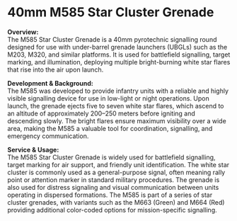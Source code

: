 # 40mm M585 Star Cluster Grenade

**Overview:**\
The M585 Star Cluster Grenade is a 40mm pyrotechnic signalling round designed for use with under-barrel grenade launchers (UBGLs) such as the M203, M320, and similar platforms. It is used for battlefield signalling, target marking, and illumination, deploying multiple bright-burning white star flares that rise into the air upon launch.

**Development & Background:**\
The M585 was developed to provide infantry units with a reliable and highly visible signalling device for use in low-light or night operations. Upon launch, the grenade ejects five to seven white star flares, which ascend to an altitude of approximately 200–250 meters before igniting and descending slowly. The bright flares ensure maximum visibility over a wide area, making the M585 a valuable tool for coordination, signalling, and emergency communication.

**Service & Usage:**\
The M585 Star Cluster Grenade is widely used for battlefield signalling, target marking for air support, and friendly unit identification. The white star cluster is commonly used as a general-purpose signal, often meaning rally point or attention marker in standard military procedures. The grenade is also used for distress signaling and visual communication between units operating in dispersed formations. The M585 is part of a series of star cluster grenades, with variants such as the M663 (Green) and M664 (Red) providing additional color-coded options for mission-specific signalling.
